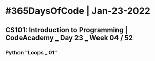 # #365DaysOfCode | Jan-23-2022

## CS101: Introduction to Programming | CodeAcademy _ Day 23 _ Week 04 / 52

### Python "Loops _ 01"

